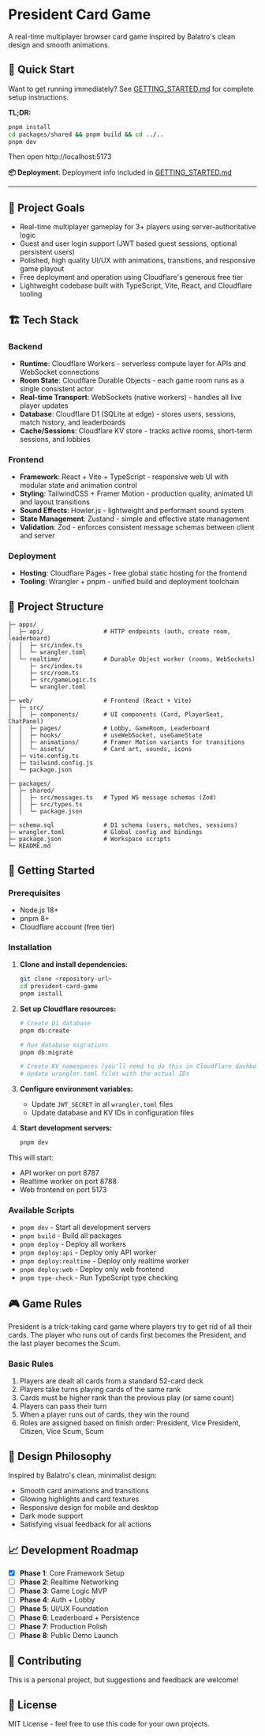 # President Card Game

A real-time multiplayer browser card game inspired by Balatro's clean design and smooth animations.

## 🚀 Quick Start

Want to get running immediately? See [GETTING_STARTED.md](./GETTING_STARTED.md) for complete setup instructions.

**TL;DR:**
```bash
pnpm install
cd packages/shared && pnpm build && cd ../..
pnpm dev
```
Then open http://localhost:5173

**📦 Deployment**: Deployment info included in [GETTING_STARTED.md](./GETTING_STARTED.md)

---

## 🎯 Project Goals

- Real-time multiplayer gameplay for 3+ players using server-authoritative logic
- Guest and user login support (JWT based guest sessions, optional persistent users)
- Polished, high quality UI/UX with animations, transitions, and responsive game playout
- Free deployment and operation using Cloudflare's generous free tier
- Lightweight codebase built with TypeScript, Vite, React, and Cloudflare tooling

## 🏗️ Tech Stack

### Backend
- **Runtime**: Cloudflare Workers - serverless compute layer for APIs and WebSocket connections
- **Room State**: Cloudflare Durable Objects - each game room runs as a single consistent actor
- **Real-time Transport**: WebSockets (native workers) - handles all live player updates
- **Database**: Cloudflare D1 (SQLite at edge) - stores users, sessions, match history, and leaderboards
- **Cache/Sessions**: Cloudflare KV store - tracks active rooms, short-term sessions, and lobbies

### Frontend
- **Framework**: React + Vite + TypeScript - responsive web UI with modular state and animation control
- **Styling**: TailwindCSS + Framer Motion - production quality, animated UI and layout transitions
- **Sound Effects**: Howler.js - lightweight and performant sound system
- **State Management**: Zustand - simple and effective state management
- **Validation**: Zod - enforces consistent message schemas between client and server

### Deployment
- **Hosting**: Cloudflare Pages - free global static hosting for the frontend
- **Tooling**: Wrangler + pnpm - unified build and deployment toolchain

## 📁 Project Structure

```
├─ apps/
│  ├─ api/                 # HTTP endpoints (auth, create room, leaderboard)
│  │  ├─ src/index.ts
│  │  └─ wrangler.toml
│  └─ realtime/            # Durable Object worker (rooms, WebSockets)
│     ├─ src/index.ts
│     ├─ src/room.ts
│     ├─ src/gameLogic.ts
│     └─ wrangler.toml
│
├─ web/                    # Frontend (React + Vite)
│  ├─ src/
│  │  ├─ components/       # UI components (Card, PlayerSeat, ChatPanel)
│  │  ├─ pages/            # Lobby, GameRoom, Leaderboard
│  │  ├─ hooks/            # useWebSocket, useGameState
│  │  ├─ animations/       # Framer Motion variants for transitions
│  │  └─ assets/           # Card art, sounds, icons
│  ├─ vite.config.ts
│  ├─ tailwind.config.js
│  └─ package.json
│
├─ packages/
│  ├─ shared/
│  │  ├─ src/messages.ts   # Typed WS message schemas (Zod)
│  │  ├─ src/types.ts
│  │  └─ package.json
│
├─ schema.sql              # D1 schema (users, matches, sessions)
├─ wrangler.toml           # Global config and bindings
├─ package.json            # Workspace scripts
└─ README.md
```

## 🚀 Getting Started

### Prerequisites

- Node.js 18+ 
- pnpm 8+
- Cloudflare account (free tier)

### Installation

1. **Clone and install dependencies:**
   ```bash
   git clone <repository-url>
   cd president-card-game
   pnpm install
   ```

2. **Set up Cloudflare resources:**
   ```bash
   # Create D1 database
   pnpm db:create
   
   # Run database migrations
   pnpm db:migrate
   
   # Create KV namespaces (you'll need to do this in Cloudflare dashboard)
   # Update wrangler.toml files with the actual IDs
   ```

3. **Configure environment variables:**
   - Update `JWT_SECRET` in all `wrangler.toml` files
   - Update database and KV IDs in configuration files

4. **Start development servers:**
   ```bash
   pnpm dev
   ```

This will start:
- API worker on port 8787
- Realtime worker on port 8788  
- Web frontend on port 5173

### Available Scripts

- `pnpm dev` - Start all development servers
- `pnpm build` - Build all packages
- `pnpm deploy` - Deploy all workers
- `pnpm deploy:api` - Deploy only API worker
- `pnpm deploy:realtime` - Deploy only realtime worker
- `pnpm deploy:web` - Deploy only web frontend
- `pnpm type-check` - Run TypeScript type checking

## 🎮 Game Rules

President is a trick-taking card game where players try to get rid of all their cards. The player who runs out of cards first becomes the President, and the last player becomes the Scum.

### Basic Rules
1. Players are dealt all cards from a standard 52-card deck
2. Players take turns playing cards of the same rank
3. Cards must be higher rank than the previous play (or same count)
4. Players can pass their turn
5. When a player runs out of cards, they win the round
6. Roles are assigned based on finish order: President, Vice President, Citizen, Vice Scum, Scum

## 🎨 Design Philosophy

Inspired by Balatro's clean, minimalist design:
- Smooth card animations and transitions
- Glowing highlights and card textures
- Responsive design for mobile and desktop
- Dark mode support
- Satisfying visual feedback for all actions

## 📈 Development Roadmap

- [x] **Phase 1**: Core Framework Setup
- [ ] **Phase 2**: Realtime Networking
- [ ] **Phase 3**: Game Logic MVP
- [ ] **Phase 4**: Auth + Lobby
- [ ] **Phase 5**: UI/UX Foundation
- [ ] **Phase 6**: Leaderboard + Persistence
- [ ] **Phase 7**: Production Polish
- [ ] **Phase 8**: Public Demo Launch

## 🤝 Contributing

This is a personal project, but suggestions and feedback are welcome!

## 📄 License

MIT License - feel free to use this code for your own projects.

